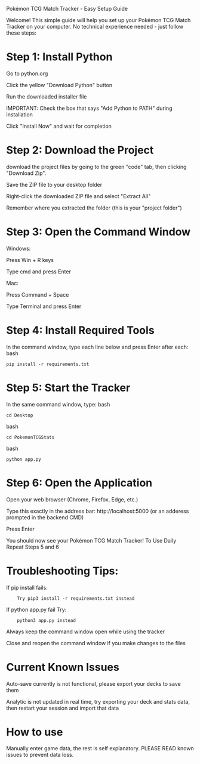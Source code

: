 Pokémon TCG Match Tracker - Easy Setup Guide

Welcome! This simple guide will help you set up your Pokémon TCG Match Tracker on your computer. No technical experience needed - just follow these steps:


# Step 1: Install Python

Go to python.org

Click the yellow "Download Python" button

Run the downloaded installer file

IMPORTANT: Check the box that says "Add Python to PATH" during installation

Click "Install Now" and wait for completion



# Step 2: Download the Project

download the project files by going to the green "code" tab, then clicking "Download Zip".

Save the ZIP file to your desktop folder

Right-click the downloaded ZIP file and select "Extract All"

Remember where you extracted the folder (this is your "project folder")



# Step 3: Open the Command Window

Windows:

Press Win + R keys

Type cmd and press Enter

Mac:

Press Command + Space

Type Terminal and press Enter



# Step 4: Install Required Tools

In the command window, type each line below and press Enter after each:
bash

    pip install -r requirements.txt

    

# Step 5: Start the Tracker

In the same command window, type:
bash

    cd Desktop

bash

    cd PokemonTCGStats

bash

    python app.py



# Step 6: Open the Application

Open your web browser (Chrome, Firefox, Edge, etc.)

Type this exactly in the address bar:
    http://localhost:5000 (or an adderess prompted in the backend CMD)

Press Enter

You should now see your Pokémon TCG Match Tracker!
To Use Daily
Repeat Steps 5 and 6



# Troubleshooting Tips:

If pip install fails: 

        Try pip3 install -r requirements.txt instead

If python app.py fail Try:

        python3 app.py instead

Always keep the command window open while using the tracker

Close and reopen the command window if you make changes to the files

# Current Known Issues

Auto-save currently is not functional, please export your decks to save them

Analytic is not updated in real time, try exporting your deck and stats data, then restart your session and import that data

# How to use

Manually enter game data, the rest is self explanatory. PLEASE READ known issues to prevent data loss.
